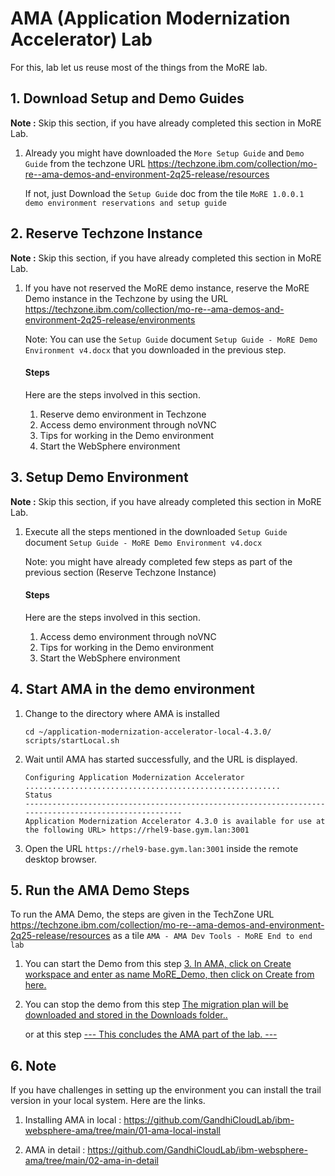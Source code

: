 # AMA  (Application Modernization Accelerator) Lab

For this, lab let us reuse most of the things from the MoRE lab.

## 1. Download Setup and Demo Guides

**Note :** Skip this section, if you have already completed this section in MoRE Lab.

1. Already you might have downloaded the `More Setup Guide` and `Demo Guide` from the techzone URL https://techzone.ibm.com/collection/mo-re--ama-demos-and-environment-2q25-release/resources

    If not, just Download the `Setup Guide` doc from the tile `MoRE 1.0.0.1 demo environment reservations and setup guide`

## 2. Reserve Techzone Instance

**Note :** Skip this section, if you have already completed this section in MoRE Lab.

1. If you have not reserved the MoRE demo instance, reserve the MoRE Demo instance in the Techzone by using the URL https://techzone.ibm.com/collection/mo-re--ama-demos-and-environment-2q25-release/environments

    Note: You can use the `Setup Guide` document `Setup Guide - MoRE Demo Environment v4.docx` that you downloaded in the previous step.

    #### Steps

    Here are the steps involved in this section.

    1. Reserve demo environment in Techzone
    2. Access demo environment through noVNC
    3. Tips for working in the Demo environment
    4. Start the WebSphere environment 

## 3. Setup Demo Environment

**Note :** Skip this section, if you have already completed this section in MoRE Lab.

1. Execute all the steps mentioned in the downloaded `Setup Guide` document `Setup Guide - MoRE Demo Environment v4.docx`

    Note: you might have already completed few steps as part of the previous section (Reserve Techzone Instance)

    #### Steps

    Here are the steps involved in this section.

    1. Access demo environment through noVNC
    2. Tips for working in the Demo environment
    3. Start the WebSphere environment

## 4. Start AMA in the demo environment 

1. Change to the directory where AMA is installed

    ```
    cd ~/application-modernization-accelerator-local-4.3.0/
    scripts/startLocal.sh 
    ```

3. Wait until AMA has started successfully, and the URL is displayed.

    ```
    Configuring Application Modernization Accelerator .........................................................
    Status
    ------------------------------------------------------------------------------------------------------
    Application Modernization Accelerator 4.3.0 is available for use at the following URL> https://rhel9-base.gym.lan:3001
    ```

3. Open the URL `https://rhel9-base.gym.lan:3001` inside the remote desktop browser.


## 5. Run the AMA Demo Steps

To run the AMA Demo, the steps are given in the TechZone URL https://techzone.ibm.com/collection/mo-re--ama-demos-and-environment-2q25-release/resources as a tile `AMA - AMA Dev Tools - MoRE End to end lab`

1. You can start the Demo from this step [3. In AMA, click on Create workspace and enter as name MoRE_Demo, then click on Create
 from here.]( https://github.com/LarsBesselmann/MoRE_WhereAMI_Lab?tab=readme-ov-file#user-content-run-the-ama-data-collector-to-scan-the-environment)

2. You can stop the demo from this step  [The migration plan will be downloaded and stored in the Downloads folder..](
    https://github.com/LarsBesselmann/MoRE_WhereAMI_Lab?tab=readme-ov-file#user-content-use-the-ama-dev-tools-to-apply-automated-fixes)

    or at this step 
    [--- This concludes the AMA part of the lab. ---](
    https://github.com/LarsBesselmann/MoRE_WhereAMI_Lab?tab=readme-ov-file#user-content-set-up-the-managed-liberty-cluster-and-deploy-the-modernized-whereami-application)


## 6. Note

If you have challenges in setting up the environment you can install the trail version in your local system. Here are the links.

1. Installing AMA in local : https://github.com/GandhiCloudLab/ibm-websphere-ama/tree/main/01-ama-local-install

2. AMA in detail : https://github.com/GandhiCloudLab/ibm-websphere-ama/tree/main/02-ama-in-detail



